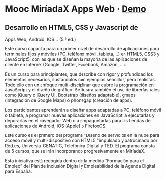 # Mooc MiríadaX Apps Web · [Demo](http://bcasal.github.io/MOOC-Web-Apps-MiriadaX/)

## Desarrollo en HTML5, CSS y Javascript de
   Apps Web, Android, IOS... (5.ª ed.)

Este curso capacita para un primer nivel de desarrollo de
aplicaciones para terminales fijos y móviles
(PC, teléfono móvil, tableta, ..) en HTML5, CSS3 y JavaScript5,
con las que se diseñan la mayoría de las aplicaciones de cliente
en Internet (Google, Twitter, Facebook, Amazon, …).

Es un curso para principiantes, que describe con rigor y profundidad
los elementos necesarios, ilustandolos con ejemplos sencillos,
pero realistas. Todo ello con un enfoque multi-disciplinar que cubre
la programación en JavaScript y el diseño de gráfico.
Se ilustra también el uso de librerías tales como jQuery o jQuery UI,
Bootstrap (diseños adaptable), gmaps (integración de Google Maps)
o phonegap (creación de apps).

Los participantes aprenderán a diseñar apps adaptadas a PC,
teléfono móvil o tableta, a programar nuevas aplicaciones en
JavaScript, a ejecutarlas y depurarlas en el navegador Web o a
empaquetarlas para las tiendas de aplicaciones de Android,
iOS (Apple) o FirefoxOS.

Este curso es el primero del programa
"Diseño de servicios en la nube para acceso móvil
y multi-dispositivo con HTML5 "impulsado y patrocinado por Red.es,
Universia, CENATIC, Telefónica Digital y TED.
El programa consta de 5 cursos, que se irán incorporando
progresivamente en MiríadaX.

Esta iniciativa está recogida dentro de la medida
“Formación para el Empleo” del Plan de Inclusión Digital
y Empleabilidad de la Agenda Digital para España.
